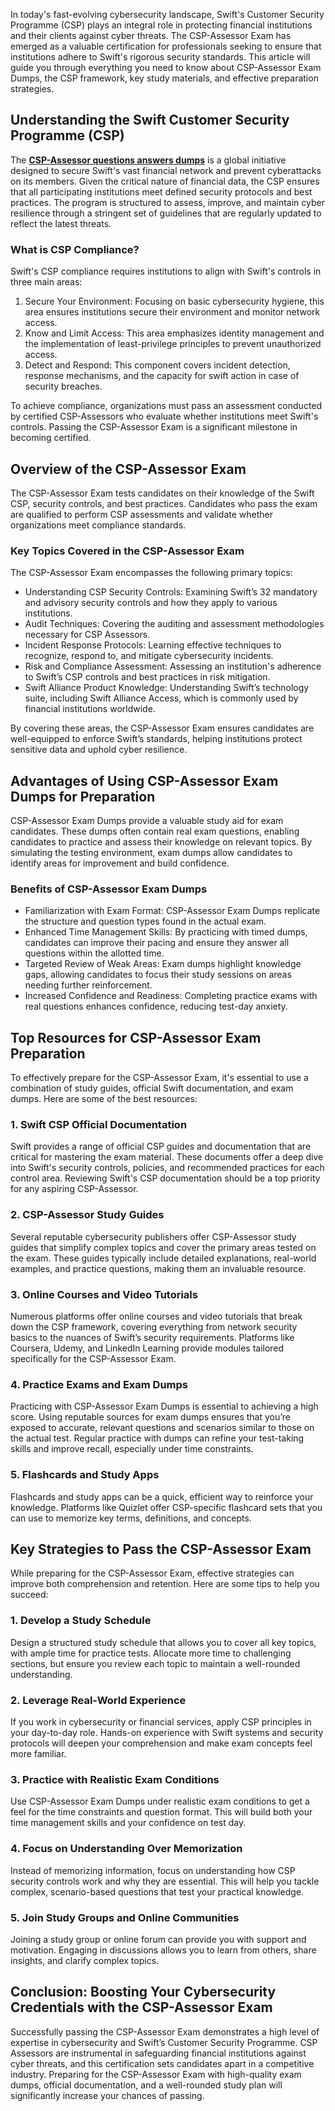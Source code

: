 <p>In today's fast-evolving cybersecurity landscape, Swift's Customer Security Programme (CSP) plays an integral role in protecting financial institutions and their clients against cyber threats. The CSP-Assessor Exam has emerged as a valuable certification for professionals seeking to ensure that institutions adhere to Swift's rigorous security standards. This article will guide you through everything you need to know about CSP-Assessor Exam Dumps, the CSP framework, key study materials, and effective preparation strategies.</p>
<h2>Understanding the Swift Customer Security Programme (CSP)</h2>
<p>The <strong><a href="https://www.dumpswrap.com/Swift-dumps/CSP-Assessor.html">CSP-Assessor questions answers dumps</a></strong>&nbsp;is a global initiative designed to secure Swift's vast financial network and prevent cyberattacks on its members. Given the critical nature of financial data, the CSP ensures that all participating institutions meet defined security protocols and best practices. The program is structured to assess, improve, and maintain cyber resilience through a stringent set of guidelines that are regularly updated to reflect the latest threats.</p>
<h3>What is CSP Compliance?</h3>
<p>Swift's CSP compliance requires institutions to align with Swift's controls in three main areas:</p>
<ol>
<li>Secure Your Environment: Focusing on basic cybersecurity hygiene, this area ensures institutions secure their environment and monitor network access.</li>
<li>Know and Limit Access: This area emphasizes identity management and the implementation of least-privilege principles to prevent unauthorized access.</li>
<li>Detect and Respond: This component covers incident detection, response mechanisms, and the capacity for swift action in case of security breaches.</li>
</ol>
<p>To achieve compliance, organizations must pass an assessment conducted by certified CSP-Assessors who evaluate whether institutions meet Swift's controls. Passing the CSP-Assessor Exam is a significant milestone in becoming certified.</p>
<h2>Overview of the CSP-Assessor Exam</h2>
<p>The CSP-Assessor Exam tests candidates on their knowledge of the Swift CSP, security controls, and best practices. Candidates who pass the exam are qualified to perform CSP assessments and validate whether organizations meet compliance standards.</p>
<h3>Key Topics Covered in the CSP-Assessor Exam</h3>
<p>The CSP-Assessor Exam encompasses the following primary topics:</p>
<ul>
<li>Understanding CSP Security Controls: Examining Swift&rsquo;s 32 mandatory and advisory security controls and how they apply to various institutions.</li>
<li>Audit Techniques: Covering the auditing and assessment methodologies necessary for CSP Assessors.</li>
<li>Incident Response Protocols: Learning effective techniques to recognize, respond to, and mitigate cybersecurity incidents.</li>
<li>Risk and Compliance Assessment: Assessing an institution's adherence to Swift&rsquo;s CSP controls and best practices in risk mitigation.</li>
<li>Swift Alliance Product Knowledge: Understanding Swift&rsquo;s technology suite, including Swift Alliance Access, which is commonly used by financial institutions worldwide.</li>
</ul>
<p>By covering these areas, the CSP-Assessor Exam ensures candidates are well-equipped to enforce Swift&rsquo;s standards, helping institutions protect sensitive data and uphold cyber resilience.</p>
<h2>Advantages of Using CSP-Assessor Exam Dumps for Preparation</h2>
<p>CSP-Assessor Exam Dumps provide a valuable study aid for exam candidates. These dumps often contain real exam questions, enabling candidates to practice and assess their knowledge on relevant topics. By simulating the testing environment, exam dumps allow candidates to identify areas for improvement and build confidence.</p>
<h3>Benefits of CSP-Assessor Exam Dumps</h3>
<ul>
<li>Familiarization with Exam Format: CSP-Assessor Exam Dumps replicate the structure and question types found in the actual exam.</li>
<li>Enhanced Time Management Skills: By practicing with timed dumps, candidates can improve their pacing and ensure they answer all questions within the allotted time.</li>
<li>Targeted Review of Weak Areas: Exam dumps highlight knowledge gaps, allowing candidates to focus their study sessions on areas needing further reinforcement.</li>
<li>Increased Confidence and Readiness: Completing practice exams with real questions enhances confidence, reducing test-day anxiety.</li>
</ul>
<h2>Top Resources for CSP-Assessor Exam Preparation</h2>
<p>To effectively prepare for the CSP-Assessor Exam, it's essential to use a combination of study guides, official Swift documentation, and exam dumps. Here are some of the best resources:</p>
<h3>1. Swift CSP Official Documentation</h3>
<p>Swift provides a range of official CSP guides and documentation that are critical for mastering the exam material. These documents offer a deep dive into Swift's security controls, policies, and recommended practices for each control area. Reviewing Swift's CSP documentation should be a top priority for any aspiring CSP-Assessor.</p>
<h3>2. CSP-Assessor Study Guides</h3>
<p>Several reputable cybersecurity publishers offer CSP-Assessor study guides that simplify complex topics and cover the primary areas tested on the exam. These guides typically include detailed explanations, real-world examples, and practice questions, making them an invaluable resource.</p>
<h3>3. Online Courses and Video Tutorials</h3>
<p>Numerous platforms offer online courses and video tutorials that break down the CSP framework, covering everything from network security basics to the nuances of Swift&rsquo;s security requirements. Platforms like Coursera, Udemy, and LinkedIn Learning provide modules tailored specifically for the CSP-Assessor Exam.</p>
<h3>4. Practice Exams and Exam Dumps</h3>
<p>Practicing with CSP-Assessor Exam Dumps is essential to achieving a high score. Using reputable sources for exam dumps ensures that you&rsquo;re exposed to accurate, relevant questions and scenarios similar to those on the actual test. Regular practice with dumps can refine your test-taking skills and improve recall, especially under time constraints.</p>
<h3>5. Flashcards and Study Apps</h3>
<p>Flashcards and study apps can be a quick, efficient way to reinforce your knowledge. Platforms like Quizlet offer CSP-specific flashcard sets that you can use to memorize key terms, definitions, and concepts.</p>
<h2>Key Strategies to Pass the CSP-Assessor Exam</h2>
<p>While preparing for the CSP-Assessor Exam, effective strategies can improve both comprehension and retention. Here are some tips to help you succeed:</p>
<h3>1. Develop a Study Schedule</h3>
<p>Design a structured study schedule that allows you to cover all key topics, with ample time for practice tests. Allocate more time to challenging sections, but ensure you review each topic to maintain a well-rounded understanding.</p>
<h3>2. Leverage Real-World Experience</h3>
<p>If you work in cybersecurity or financial services, apply CSP principles in your day-to-day role. Hands-on experience with Swift systems and security protocols will deepen your comprehension and make exam concepts feel more familiar.</p>
<h3>3. Practice with Realistic Exam Conditions</h3>
<p>Use CSP-Assessor Exam Dumps under realistic exam conditions to get a feel for the time constraints and question format. This will build both your time management skills and your confidence on test day.</p>
<h3>4. Focus on Understanding Over Memorization</h3>
<p>Instead of memorizing information, focus on understanding how CSP security controls work and why they are essential. This will help you tackle complex, scenario-based questions that test your practical knowledge.</p>
<h3>5. Join Study Groups and Online Communities</h3>
<p>Joining a study group or online forum can provide you with support and motivation. Engaging in discussions allows you to learn from others, share insights, and clarify complex topics.</p>
<h2>Conclusion: Boosting Your Cybersecurity Credentials with the CSP-Assessor Exam</h2>
<p>Successfully passing the CSP-Assessor Exam demonstrates a high level of expertise in cybersecurity and Swift&rsquo;s Customer Security Programme. CSP Assessors are instrumental in safeguarding financial institutions against cyber threats, and this certification sets candidates apart in a competitive industry. Preparing for the CSP-Assessor Exam with high-quality exam dumps, official documentation, and a well-rounded study plan will significantly increase your chances of passing.</p>
